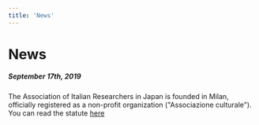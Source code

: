 ```yaml
---
title: 'News'
---
```


# News

##### September 17th, 2019

The Association of Italian Researchers in Japan is founded in Milan, officially registered as a non-profit organization ("Associazione culturale"). You can read the statute [here](/img/statuto_airj_2019_gdpr.pdf)
